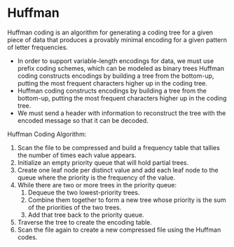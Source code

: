 # Huffman
Huffman coding is an algorithm for generating a coding tree for a given piece of data that produces a provably minimal encoding for a given pattern of letter frequencies.
* In order to support variable-length encodings for data, we must use prefix coding schemes, which can be modeled as binary trees Huffman coding constructs encodings by building a tree from the bottom-up, putting the most frequent characters higher up in the coding tree.
* Huffman coding constructs encodings by building a tree from the bottom-up, putting the most frequent characters higher up in the coding tree.
* We must send a header with information to reconstruct the tree with the encoded message so that it can be decoded.

Huffman Coding Algorithm: 
1. Scan the file to be compressed and build a frequency table that tallies the number of times each value appears.
2. Initialize an empty priority queue that will hold partial trees.
3. Create one leaf node per distinct value and add each leaf node to
the queue where the priority is the frequency of the value.
4. While there are two or more trees in the priority queue:
    1. Dequeue the two lowest-priority trees.
    2. Combine them together to form a new tree whose priority is the sum of the priorities of the two trees.
    3. Add that tree back to the priority queue.
5. Traverse the tree to create the encoding table.
6. Scan the file again to create a new compressed file using the Huffman codes.

